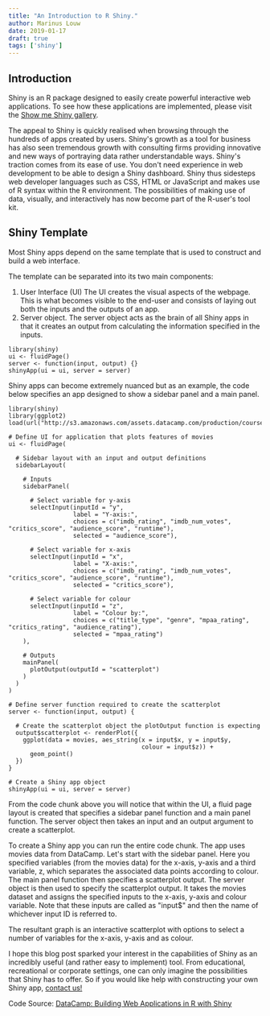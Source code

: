 ```yaml
---
title: "An Introduction to R Shiny."
author: Marinus Louw
date: 2019-01-17
draft: true
tags: ['shiny']
---
```


## Introduction
Shiny is an R package designed to easily create powerful interactive web applications. To see how these applications are implemented, please visit the [Show me Shiny gallery](https://www.showmeshiny.com/fracking-growth/). 

The appeal to Shiny is quickly realised when browsing through the hundreds of apps created by users. Shiny's growth as a tool for business has also seen tremendous growth with consulting firms providing innovative and new ways of portraying data rather understandable ways. Shiny's traction comes from its ease of use. You don't need experience in web development to be able to design a Shiny dashboard. Shiny thus sidesteps web developer languages such as CSS, HTML or JavaScript and makes use of R syntax within the R environment. The possibilities of making use of data, visually, and interactively has now become part of the R-user's tool kit.

## Shiny Template
Most Shiny apps depend on the same template that is used to construct and build a web interface.

The template can be separated into its two main components:
1. User Interface (UI) The UI creates the visual aspects of the webpage. This is what becomes visible to the end-user and consists of laying out both the inputs and the outputs of an app.
2. Server object. The server object acts as the brain of all Shiny apps in that it creates an output from calculating the information specified in the inputs.

```
library(shiny)
ui <- fluidPage() 
server <- function(input, output) {} 
shinyApp(ui = ui, server = server) 
```
Shiny apps can become extremely nuanced but as an example, the code below specifies an app designed to show a sidebar panel and a main panel. 

```
library(shiny)
library(ggplot2)
load(url("http://s3.amazonaws.com/assets.datacamp.com/production/course_4850/datasets/movies.Rdata"))

# Define UI for application that plots features of movies
ui <- fluidPage(
  
  # Sidebar layout with an input and output definitions
  sidebarLayout(
    
    # Inputs
    sidebarPanel(
      
      # Select variable for y-axis
      selectInput(inputId = "y", 
                  label = "Y-axis:",
                  choices = c("imdb_rating", "imdb_num_votes", "critics_score", "audience_score", "runtime"), 
                  selected = "audience_score"),
      
      # Select variable for x-axis
      selectInput(inputId = "x", 
                  label = "X-axis:",
                  choices = c("imdb_rating", "imdb_num_votes", "critics_score", "audience_score", "runtime"), 
                  selected = "critics_score"),
      
      # Select variable for colour
      selectInput(inputId = "z", 
                  label = "Colour by:",
                  choices = c("title_type", "genre", "mpaa_rating", "critics_rating", "audience_rating"),
                  selected = "mpaa_rating")
    ),
    
    # Outputs
    mainPanel(
      plotOutput(outputId = "scatterplot")
    )
  )
)

# Define server function required to create the scatterplot
server <- function(input, output) {
  
  # Create the scatterplot object the plotOutput function is expecting
  output$scatterplot <- renderPlot({
    ggplot(data = movies, aes_string(x = input$x, y = input$y,
                                     colour = input$z)) +
      geom_point()
  })
}

# Create a Shiny app object
shinyApp(ui = ui, server = server)
```
From the code chunk above you will notice that within the UI, a fluid page layout is created that specifies a sidebar panel function and a main panel function. The server object then takes an input and an output argument to create a scatterplot. 

To create a Shiny app you can run the entire code chunk. The app uses movies data from DataCamp. Let's start with the sidebar panel. Here you specified variables (from the movies data) for the x-axis, y-axis and a third variable, z, which separates the associated data points according to colour. The main panel function then specifies a scatterplot output. The server object is then used to specify the scatterplot output. It takes the movies dataset and assigns the specified inputs to the x-axis, y-axis and colour variable. Note that these inputs are called as "input$" and then the name of whichever input ID is referred to.

The resultant graph is an interactive scatterplot with options to select a number of variables for the x-axis, y-axis and as colour.

I hope this blog post sparked your interest in the capabilities of Shiny as an incredibly useful (and rather easy to implement) tool. From educational, recreational or corporate settings, one can only imagine the possibilities that Shiny has to offer. So if you would like help with constructing your own Shiny app, [contact us!](https://exegetic-test.netlify.com/#contact)

Code Source: [DataCamp: Building Web Applications in R with Shiny](https://campus.datacamp.com/courses/building-web-applications-in-r-with-shiny/introduction-and-shiny-basics?ex=5)
